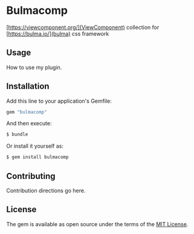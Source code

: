 # Bulmacomp
[https://viewcomponent.org/](ViewComponent) collection for [https://bulma.io/](bulma) css framework

## Usage
How to use my plugin.

## Installation
Add this line to your application's Gemfile:

```ruby
gem "bulmacomp"
```

And then execute:
```bash
$ bundle
```

Or install it yourself as:
```bash
$ gem install bulmacomp
```

## Contributing
Contribution directions go here.

## License
The gem is available as open source under the terms of the [MIT License](https://opensource.org/licenses/MIT).

